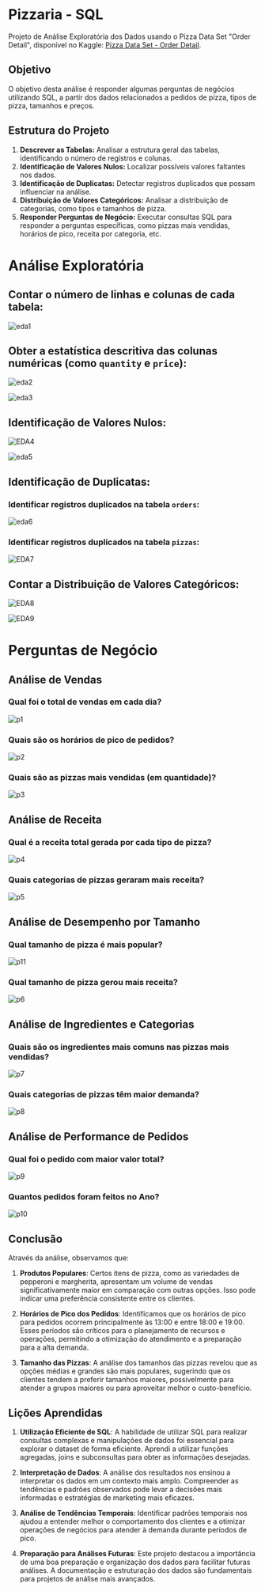 # Pizzaria - SQL

Projeto de Análise Exploratória dos Dados usando o Pizza Data Set "Order Detail", disponível no Kaggle: [Pizza Data Set - Order Detail](https://www.kaggle.com/datasets/umairhayat/pizza-data-set-order-detail).

## Objetivo
O objetivo desta análise é responder algumas perguntas de negócios utilizando SQL, a partir dos dados relacionados a pedidos de pizza, tipos de pizza, tamanhos e preços.

## Estrutura do Projeto
1. **Descrever as Tabelas:** Analisar a estrutura geral das tabelas, identificando o número de registros e colunas.
2. **Identificação de Valores Nulos:** Localizar possíveis valores faltantes nos dados.
3. **Identificação de Duplicatas:** Detectar registros duplicados que possam influenciar na análise.
4. **Distribuição de Valores Categóricos:** Analisar a distribuição de categorias, como tipos e tamanhos de pizza.
5. **Responder Perguntas de Negócio:** Executar consultas SQL para responder a perguntas específicas, como pizzas mais vendidas, horários de pico, receita por categoria, etc.

# Análise Exploratória

## Contar o número de linhas e colunas de cada tabela:
![eda1](https://github.com/user-attachments/assets/608b6b83-a8a0-48ca-a2e9-4b2804a9cf3a)

## Obter a estatística descritiva das colunas numéricas (como `quantity` e `price`):
![eda2](https://github.com/user-attachments/assets/c2e82abd-6cff-4d85-881c-990ee26b15aa)

![eda3](https://github.com/user-attachments/assets/b5cd574f-edd9-4718-834b-487c7a561e90)

## Identificação de Valores Nulos:
![EDA4](https://github.com/user-attachments/assets/e6b7d6d4-d270-462d-8d49-7ce8e6fb4eb6)

![eda5](https://github.com/user-attachments/assets/abc3e5a5-ff0e-4383-bfc8-faff163b2f4f)

## Identificação de Duplicatas:

### Identificar registros duplicados na tabela `orders`:
![eda6](https://github.com/user-attachments/assets/d7e73890-2bb3-4ce0-9349-8a4ee4d8e9d2)

### Identificar registros duplicados na tabela `pizzas`:
![EDA7](https://github.com/user-attachments/assets/407bf139-e9bb-4e73-a0b7-194d306486e6)

## Contar a Distribuição de Valores Categóricos:
![EDA8](https://github.com/user-attachments/assets/b88f8df1-209a-48a9-afdb-f835aade3cd7)

![EDA9](https://github.com/user-attachments/assets/8402bc15-2231-4ea4-8d16-db05ce60b8c2)

# Perguntas de Negócio

## Análise de Vendas

### Qual foi o total de vendas em cada dia?
![p1](https://github.com/user-attachments/assets/4b1f408b-cf3d-4f48-b8ad-5a15684634c6)

### Quais são os horários de pico de pedidos?
![p2](https://github.com/user-attachments/assets/129b0085-f075-4477-aa18-0182906975ea)

### Quais são as pizzas mais vendidas (em quantidade)?
![p3](https://github.com/user-attachments/assets/b0fd00d3-994e-4e51-a7aa-b32efa1d4505)

## Análise de Receita

### Qual é a receita total gerada por cada tipo de pizza?
![p4](https://github.com/user-attachments/assets/815f0739-5213-4ad2-9e13-bf91e8562e7f)

### Quais categorias de pizzas geraram mais receita?
![p5](https://github.com/user-attachments/assets/fa808850-ae1d-46fa-bb9d-692dd02cbd9a)

## Análise de Desempenho por Tamanho

### Qual tamanho de pizza é mais popular?
![p11](https://github.com/user-attachments/assets/1a756dcd-485a-4c4b-8e56-22349489e904)

### Qual tamanho de pizza gerou mais receita?
![p6](https://github.com/user-attachments/assets/9cda5763-e046-4373-834d-1d16b8541aac)

## Análise de Ingredientes e Categorias

### Quais são os ingredientes mais comuns nas pizzas mais vendidas?
![p7](https://github.com/user-attachments/assets/735b2556-87d9-40ca-9379-e6dd20c0a794)

### Quais categorias de pizzas têm maior demanda?
![p8](https://github.com/user-attachments/assets/9ad3263b-6806-4f5b-9ceb-b6a1c010b2f9)

## Análise de Performance de Pedidos

### Qual foi o pedido com maior valor total?
![p9](https://github.com/user-attachments/assets/fa53392a-66ed-43fd-8cad-912cd529c962)

### Quantos pedidos foram feitos no Ano?
![p10](https://github.com/user-attachments/assets/293e0460-a945-49a7-832c-e15a4c873ea4)

## Conclusão

Através da análise, observamos que:

1. **Produtos Populares**: Certos itens de pizza, como as variedades de pepperoni e margherita, apresentam um volume de vendas significativamente maior em comparação com outras opções. Isso pode indicar uma preferência consistente entre os clientes.

2. **Horários de Pico dos Pedidos**: Identificamos que os horários de pico para pedidos ocorrem principalmente às 13:00 e entre 18:00 e 19:00. Esses períodos são críticos para o planejamento de recursos e operações, permitindo a otimização do atendimento e a preparação para a alta demanda.

3. **Tamanho das Pizzas**: A análise dos tamanhos das pizzas revelou que as opções médias e grandes são mais populares, sugerindo que os clientes tendem a preferir tamanhos maiores, possivelmente para atender a grupos maiores ou para aproveitar melhor o custo-benefício.

## Lições Aprendidas

1. **Utilização Eficiente de SQL**: A habilidade de utilizar SQL para realizar consultas complexas e manipulações de dados foi essencial para explorar o dataset de forma eficiente. Aprendi a utilizar funções agregadas, joins e subconsultas para obter as informações desejadas.

2. **Interpretação de Dados**: A análise dos resultados nos ensinou a interpretar os dados em um contexto mais amplo. Compreender as tendências e padrões observados pode levar a decisões mais informadas e estratégias de marketing mais eficazes.

3. **Análise de Tendências Temporais**: Identificar padrões temporais nos ajudou a entender melhor o comportamento dos clientes e a otimizar operações de negócios para atender à demanda durante períodos de pico.

4. **Preparação para Análises Futuras**: Este projeto destacou a importância de uma boa preparação e organização dos dados para facilitar futuras análises. A documentação e estruturação dos dados são fundamentais para projetos de análise mais avançados.